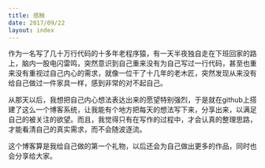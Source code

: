 ```yaml
---
title: 感触
date: 2017/09/22
layout: index
---
```

作为一名写了几十万行代码的十多年老程序猿，有一天半夜独自走在下班回家的路上，脑内一股电闪雷鸣，突然意识到自己重来没有为自己写过一行代码，甚至也重来没有重视过自己内心的需求，就像一位干了十几年的老木匠，突然发现从来没有给自己做过一件家具一样，感到非常的对不起自己。

从那天以后，我想把自己内心想法表达出来的愿望特别强烈，于是就在github上搭建了这么一个博客系统，让我能有个地方把每天的想法写下来，分享出来，以满足自己的被关注的欲望。而且，我觉得只有在写作的过程中，才会认真的整理思路，才能看清自己的真实需求，而不会随波逐流。

这个博客算是我给自己做的第一个礼物，以后还会为自己做出更多的作品，同时也会分享给大家。

